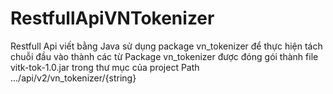 # RestfullApiVNTokenizer
Restfull Api viết bằng Java sử dụng package vn_tokenizer để thực hiện tách chuỗi đầu vào thành các từ
Package vn_tokenizer được đóng gói thành file vitk-tok-1.0.jar trong thư mục của project
Path .../api/v2/vn_tokenizer/{string}
